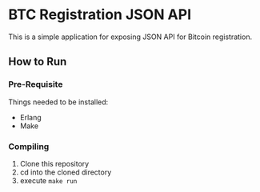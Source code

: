 # BTC Registration JSON API

This is a simple application for exposing JSON API for Bitcoin registration.

## How to Run
### Pre-Requisite
Things needed to be installed:
- Erlang 
- Make

### Compiling
1. Clone this repository
2. cd into the cloned directory
3. execute `make run`


